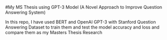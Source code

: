 #My MS Thesis using GPT-3 Model (A Novel Approach to Improve Question Answering System)

In this repo, I have used BERT and OpenAI GPT-3 with Stanford Question Answering Dataset to train them and test the model accuracy and loss and compare them as my Masters Thesis Research 
